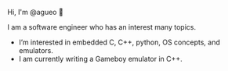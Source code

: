 Hi, I'm @agueo 👋

I am a software engineer who has an interest many topics.
- I’m interested in embedded C, C++, python, OS concepts, and emulators. 
- I am currently writing a Gameboy emulator in C++.
